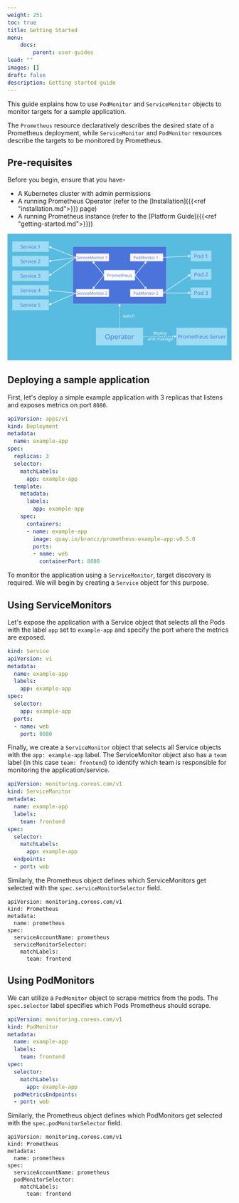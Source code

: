 ```yaml
---
weight: 251
toc: true
title: Getting Started
menu:
    docs:
        parent: user-guides
lead: ""
images: []
draft: false
description: Getting started guide
---
```


This guide explains how to use `PodMonitor` and `ServiceMonitor` objects to monitor targets for a sample application.

The `Prometheus` resource declaratively describes the desired state of a
Prometheus deployment, while `ServiceMonitor` and `PodMonitor` resources
describe the targets to be monitored by Prometheus.

## Pre-requisites

Before you begin, ensure that you have-

* A Kubernetes cluster with admin permissions
* A running Prometheus Operator (refer to the [Installation]({{<ref "installation.md">}}) page)
* A running Prometheus instance (refer to the [Platform Guide]({{<ref "getting-started.md">}}))

<!-- do not change this link without verifying that the image will display correctly on https://prometheus-operator.dev -->

![Prometheus Operator Architecture](../img/service-and-podMonitor.svg)

## Deploying a sample application

First, let's deploy a simple example application with 3 replicas that listens
and exposes metrics on port `8080`.

```yaml mdox-exec="cat example/user-guides/getting-started/example-app-deployment.yaml"
apiVersion: apps/v1
kind: Deployment
metadata:
  name: example-app
spec:
  replicas: 3
  selector:
    matchLabels:
      app: example-app
  template:
    metadata:
      labels:
        app: example-app
    spec:
      containers:
      - name: example-app
        image: quay.io/brancz/prometheus-example-app:v0.5.0
        ports:
        - name: web
          containerPort: 8080
```

To monitor the application using a `ServiceMonitor`, target discovery is required. We will begin by creating a `Service` object for this purpose.

## Using ServiceMonitors

Let's expose the application with a Service object that selects all the Pods with the label `app` set to `example-app` and specify the port where the metrics are exposed.

```yaml mdox-exec="cat example/user-guides/getting-started/example-app-service.yaml"
kind: Service
apiVersion: v1
metadata:
  name: example-app
  labels:
    app: example-app
spec:
  selector:
    app: example-app
  ports:
  - name: web
    port: 8080
```

Finally, we create a `ServiceMonitor` object that selects all Service objects
with the `app: example-app` label. The ServiceMonitor object also has a `team`
label (in this case `team: frontend`) to identify which team is responsible for
monitoring the application/service.

```yaml mdox-exec="cat example/user-guides/getting-started/example-app-service-monitor.yaml"
apiVersion: monitoring.coreos.com/v1
kind: ServiceMonitor
metadata:
  name: example-app
  labels:
    team: frontend
spec:
  selector:
    matchLabels:
      app: example-app
  endpoints:
  - port: web
```

Similarly, the Prometheus object defines which ServiceMonitors get selected with the
`spec.serviceMonitorSelector` field.

```
apiVersion: monitoring.coreos.com/v1
kind: Prometheus
metadata:
  name: prometheus
spec:
  serviceAccountName: prometheus
  serviceMonitorSelector:
    matchLabels:
      team: frontend
```

## Using PodMonitors

We can utilize a `PodMonitor` object to scrape metrics from the pods. The `spec.selector` label specifies which Pods Prometheus should scrape.

```yaml mdox-exec="cat example/user-guides/getting-started/example-app-pod-monitor.yaml"
apiVersion: monitoring.coreos.com/v1
kind: PodMonitor
metadata:
  name: example-app
  labels:
    team: frontend
spec:
  selector:
    matchLabels:
      app: example-app
  podMetricsEndpoints:
  - port: web
```

Similarly, the Prometheus object defines which PodMonitors get selected with the
`spec.podMonitorSelector` field.

```
apiVersion: monitoring.coreos.com/v1
kind: Prometheus
metadata:
  name: prometheus
spec:
  serviceAccountName: prometheus
  podMonitorSelector:
    matchLabels:
      team: frontend
```
